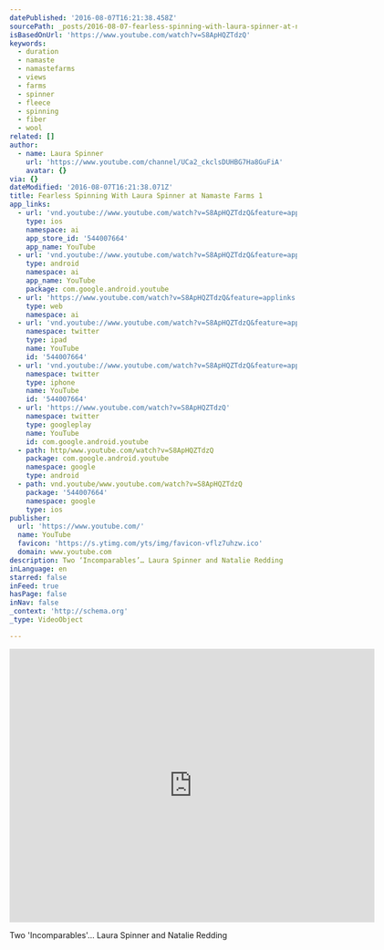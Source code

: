```yaml
---
datePublished: '2016-08-07T16:21:38.458Z'
sourcePath: _posts/2016-08-07-fearless-spinning-with-laura-spinner-at-namaste-farms-1.md
isBasedOnUrl: 'https://www.youtube.com/watch?v=S8ApHQZTdzQ'
keywords:
  - duration
  - namaste
  - namastefarms
  - views
  - farms
  - spinner
  - fleece
  - spinning
  - fiber
  - wool
related: []
author:
  - name: Laura Spinner
    url: 'https://www.youtube.com/channel/UCa2_ckclsDUHBG7Ha8GuFiA'
    avatar: {}
via: {}
dateModified: '2016-08-07T16:21:38.071Z'
title: Fearless Spinning With Laura Spinner at Namaste Farms 1
app_links:
  - url: 'vnd.youtube://www.youtube.com/watch?v=S8ApHQZTdzQ&feature=applinks'
    type: ios
    namespace: ai
    app_store_id: '544007664'
    app_name: YouTube
  - url: 'vnd.youtube://www.youtube.com/watch?v=S8ApHQZTdzQ&feature=applinks'
    type: android
    namespace: ai
    app_name: YouTube
    package: com.google.android.youtube
  - url: 'https://www.youtube.com/watch?v=S8ApHQZTdzQ&feature=applinks'
    type: web
    namespace: ai
  - url: 'vnd.youtube://www.youtube.com/watch?v=S8ApHQZTdzQ&feature=applinks'
    namespace: twitter
    type: ipad
    name: YouTube
    id: '544007664'
  - url: 'vnd.youtube://www.youtube.com/watch?v=S8ApHQZTdzQ&feature=applinks'
    namespace: twitter
    type: iphone
    name: YouTube
    id: '544007664'
  - url: 'https://www.youtube.com/watch?v=S8ApHQZTdzQ'
    namespace: twitter
    type: googleplay
    name: YouTube
    id: com.google.android.youtube
  - path: http/www.youtube.com/watch?v=S8ApHQZTdzQ
    package: com.google.android.youtube
    namespace: google
    type: android
  - path: vnd.youtube/www.youtube.com/watch?v=S8ApHQZTdzQ
    package: '544007664'
    namespace: google
    type: ios
publisher:
  url: 'https://www.youtube.com/'
  name: YouTube
  favicon: 'https://s.ytimg.com/yts/img/favicon-vflz7uhzw.ico'
  domain: www.youtube.com
description: Two ‘Incomparables’… Laura Spinner and Natalie Redding
inLanguage: en
starred: false
inFeed: true
hasPage: false
inNav: false
_context: 'http://schema.org'
_type: VideoObject

---
```

<iframe src="https://cdn.embedly.com/widgets/media.html?src=https%3A%2F%2Fwww.youtube.com%2Fembed%2FS8ApHQZTdzQ%3Ffeature%3Doembed&amp;url=http%3A%2F%2Fwww.youtube.com%2Fwatch%3Fv%3DS8ApHQZTdzQ&amp;image=https%3A%2F%2Fi.ytimg.com%2Fvi%2FS8ApHQZTdzQ%2Fhqdefault.jpg&amp;key=b7d04c9b404c499eba89ee7072e1c4f7&amp;type=text%2Fhtml&amp;schema=youtube" width="640" height="480" scrolling="no" frameborder="0" allowfullscreen="" style=""></iframe>

Two 'Incomparables'... Laura Spinner and Natalie Redding
